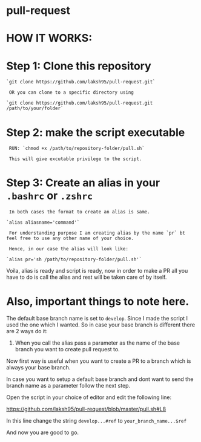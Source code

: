 # pull-request

# HOW IT WORKS:

# Step 1: Clone this repository
  
    `git clone https://github.com/laksh95/pull-request.git` 

     OR you can clone to a specific directory using 

    `git clone https://github.com/laksh95/pull-request.git /path/to/your/folder`
  
# Step 2: make the script executable

     RUN: `chmod +x /path/to/repository-folder/pull.sh`
    
     This will give excutable privilege to the script.
 
# Step 3: Create an alias in your `.bashrc` or `.zshrc` 

     In both cases the format to create an alias is same.

    `alias aliasname='command'`

     For understanding purpose I am creating alias by the name `pr` bt feel free to use any other name of your choice.

     Hence, in our case the alias will look like:

    `alias pr='sh /path/to/repository-folder/pull.sh'`
 
 
Voila, alias is ready and script is ready, now in order to make a PR all you have to do is call the alias and rest will be taken care of by itself.

# Also, important things to note here.

The default base branch name is set to `develop`. Since I made the script I used the one which I wanted. So in case your base branch is different there are 2 ways do it:

1. When you call the alias pass a parameter as the name of the base branch you want to create pull request to.

Now first way is useful when you want to create a PR to a branch which is always your base branch.

In case you want to setup a default base branch and dont want to send the branch name as a parameter follow the next step.

Open the script in your choice of editor and edit the following line:

https://github.com/laksh95/pull-request/blob/master/pull.sh#L8

In this line change the string `develop...#ref` to `your_branch_name...$ref`

And now you are good to go.
